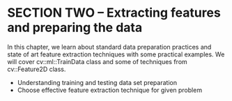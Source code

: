 # SECTION TWO – Extracting features and preparing the data

In this chapter, we learn about standard data preparation practices and state of art feature extraction techniques with some practical examples. We will cover cv::ml::TrainData class and some of techniques from cv::Feature2D class.

* Understanding training and testing data set preparation
* Choose effective feature extraction technique for given problem

